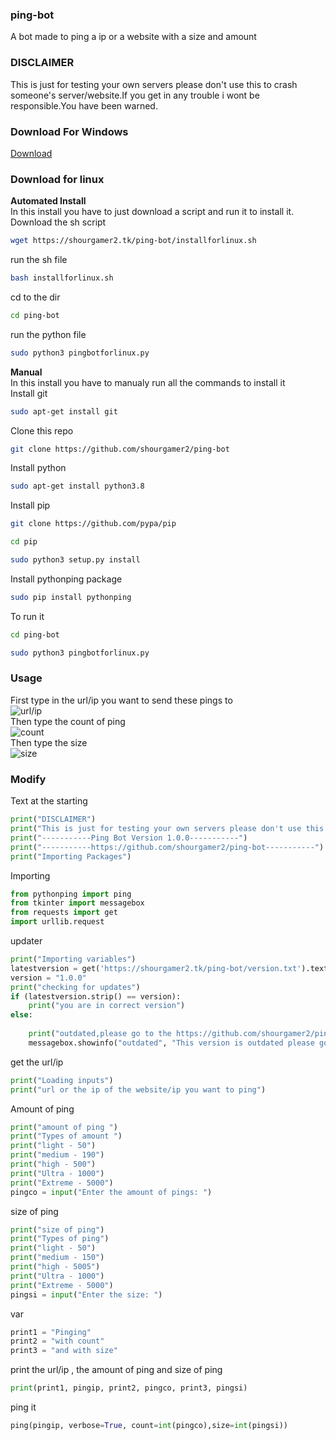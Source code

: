 ### ping-bot
A bot made to ping a ip or a website with a size and amount 
### DISCLAIMER
This is just for testing your own servers please don't use this to crash someone's server/website.If you get in any trouble i wont be responsible.You have been warned.
### Download For Windows
[Download](https://github.com/shourgamer2/ping-bot/releases/download/1.0.0/pingbot.exe)
### Download for linux
**Automated Install** <br>
In this install you have to just download a script and run it to install it. <br>
Download the sh script
```sh
wget https://shourgamer2.tk/ping-bot/installforlinux.sh
```
run the sh file
```sh
bash installforlinux.sh
```
cd to the dir
```sh
cd ping-bot
```
run the python file
```sh
sudo python3 pingbotforlinux.py
```
**Manual** <br>
In this install you have to manualy run all the commands to install it <br>
Install git
```sh
sudo apt-get install git
```
Clone this repo
```sh
git clone https://github.com/shourgamer2/ping-bot
```
Install python
```sh
sudo apt-get install python3.8
```
Install pip
```sh
git clone https://github.com/pypa/pip
```
```sh
cd pip
```
```sh
sudo python3 setup.py install
```
Install pythonping package
```sh
sudo pip install pythonping
```
To run it
```sh
cd ping-bot
```
```sh
sudo python3 pingbotforlinux.py
```
### Usage
First type in the url/ip you want to send these pings to <br>
![url/ip](https://user-images.githubusercontent.com/90188229/166086079-3421e164-ca22-4027-975a-5df58185956f.png) <br>
Then type the count of ping <br>
![count](https://user-images.githubusercontent.com/90188229/166086144-273ae724-7ea3-40b2-8ba9-04802849cf81.png) <br>
Then type the size <br>
![size](https://user-images.githubusercontent.com/90188229/166086200-82c6bb8b-dfe0-4db2-8877-bf4114e2adfe.png)






### Modify
Text at the starting 
```python
print("DISCLAIMER")
print("This is just for testing your own servers please don't use this to crash someone's server/website.If you get in any trouble i wont be responsible.You have been warned ")
print("-----------Ping Bot Version 1.0.0-----------")
print("-----------https://github.com/shourgamer2/ping-bot-----------")
print("Importing Packages")
```
Importing
```python
from pythonping import ping
from tkinter import messagebox
from requests import get
import urllib.request
```
updater
```python
print("Importing variables")
latestversion = get('https://shourgamer2.tk/ping-bot/version.txt').text
version = "1.0.0"
print("checking for updates")
if (latestversion.strip() == version):
    print("you are in correct version")
else:
  
    print("outdated,please go to the https://github.com/shourgamer2/ping-bot to update it  ")
    messagebox.showinfo("outdated", "This version is outdated please go to https://github.com/shourgamer2/ping-bot to update")
```
get the url/ip
```python
print("Loading inputs")
print("url or the ip of the website/ip you want to ping")
```
Amount of ping 
```python
print("amount of ping ")
print("Types of amount ")
print("light - 50")
print("medium - 190")
print("high - 500")
print("Ultra - 1000")
print("Extreme - 5000")
pingco = input("Enter the amount of pings: ")
```
size of ping
```python
print("size of ping")
print("Types of ping")
print("light - 50")
print("medium - 150")
print("high - 5005")
print("Ultra - 1000")
print("Extreme - 5000")
pingsi = input("Enter the size: ")
```
var
```python
print1 = "Pinging"
print2 = "with count"
print3 = "and with size"
```
print the url/ip , the amount of ping and size of ping
```python
print(print1, pingip, print2, pingco, print3, pingsi)
```
ping it
```python
ping(pingip, verbose=True, count=int(pingco),size=int(pingsi))
```
